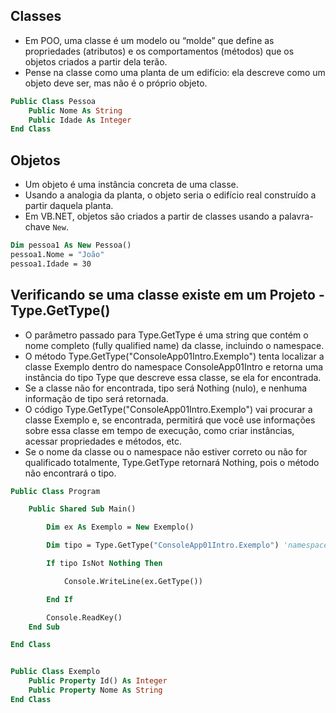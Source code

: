 ## Classes

- Em POO, uma classe é um modelo ou “molde” que define as propriedades (atributos) e os comportamentos (métodos) que os objetos criados a partir dela terão. 
- Pense na classe como uma planta de um edifício: ela descreve como um objeto deve ser, mas não é o próprio objeto.

~~~vb
Public Class Pessoa
    Public Nome As String
    Public Idade As Integer
End Class
~~~

## Objetos

- Um objeto é uma instância concreta de uma classe. 
- Usando a analogia da planta, o objeto seria o edifício real construído a partir daquela planta. 
- Em VB.NET, objetos são criados a partir de classes usando a palavra-chave ```New```.

~~~vb
Dim pessoa1 As New Pessoa()
pessoa1.Nome = "João"
pessoa1.Idade = 30
~~~

## Verificando se uma classe existe em um Projeto - Type.GetType()

- O parâmetro passado para Type.GetType é uma string que contém o nome completo (fully qualified name) da classe, incluindo o namespace.
- O método Type.GetType("ConsoleApp01Intro.Exemplo") tenta localizar a classe Exemplo dentro do namespace ConsoleApp01Intro e retorna uma instância do tipo Type que descreve essa classe, se ela for encontrada.
- Se a classe não for encontrada, tipo será Nothing (nulo), e nenhuma informação de tipo será retornada.
- O código Type.GetType("ConsoleApp01Intro.Exemplo") vai procurar a classe Exemplo e, se encontrada, permitirá que você use informações sobre essa classe em tempo de execução, como criar instâncias, acessar propriedades e métodos, etc.
- Se o nome da classe ou o namespace não estiver correto ou não for qualificado totalmente, Type.GetType retornará Nothing, pois o método não encontrará o tipo.

~~~vb
Public Class Program

    Public Shared Sub Main()

        Dim ex As Exemplo = New Exemplo()

        Dim tipo = Type.GetType("ConsoleApp01Intro.Exemplo") 'namespace (ou projeto?).NomeClasse

        If tipo IsNot Nothing Then

            Console.WriteLine(ex.GetType())

        End If

        Console.ReadKey()
    End Sub

End Class


Public Class Exemplo
    Public Property Id() As Integer
    Public Property Nome As String
End Class
~~~